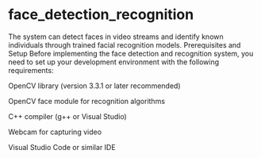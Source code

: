 # face_detection_recognition
The system can detect faces in video streams and identify known individuals through trained facial recognition models.
Prerequisites and Setup
Before implementing the face detection and recognition system, you need to set up your development environment with the following requirements:

OpenCV library (version 3.3.1 or later recommended)

OpenCV face module for recognition algorithms

C++ compiler (g++ or Visual Studio)

Webcam for capturing video

Visual Studio Code or similar IDE
